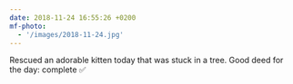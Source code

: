 ```yaml
---
date: 2018-11-24 16:55:26 +0200
mf-photo:
  - '/images/2018-11-24.jpg'
---
```


Rescued an adorable kitten today that was stuck in a tree. Good deed for the day: complete ✅
